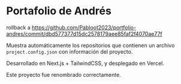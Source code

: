 # Portafolio de Andrés

rollback a https://github.com/Pabloot2023/portfolio-andres/commit/dbd577377d15dc2578179aee85faf2f4070ae77f

Muestra automáticamente los repositorios que contienen un archivo `project.config.json` con información del proyecto.

Desarrollado en Next.js + TailwindCSS, y desplegado en Vercel.

Este proyecto fue renombrado correctamente.